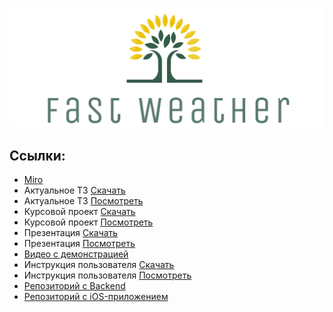 <p align="center">
  <img src="Resources/logo.png">
</p>

## Ссылки:

- [Miro](https://miro.com/app/board/o9J_lk6Vx7Y=/?invite_link_id=577007166582)
- Актуальное ТЗ [Скачать](Documents/ТЗ.docx)
- Актуальное ТЗ [Посмотреть](Documents/ТЗ.pdf)
- Курсовой проект [Скачать](Documents/Курсовая.docx)
- Курсовой проект [Посмотреть](Documents/Курсовая.pdf)
- Презентация [Скачать](Documents/Презентация.pptx)
- Презентация [Посмотреть](Documents/Презентация.pdf)
- [Видео с демонстрацией](https://drive.google.com/file/d/1dFyiIdhAfy7BHd7R_aIU_kSiXAkd7KLU/view)
- Инструкция пользователя [Скачать](Documents/Инструкция.docx)
- Инструкция пользователя [Посмотреть](Documents/Инструкция.pdf)
- [Репозиторий с Backend](https://github.com/emilqw/fast.weather.back)
- [Репозиторий с iOS-приложением](https://github.com/emilqw/fast.weather.front)
